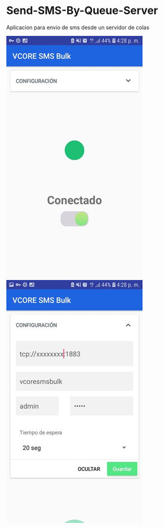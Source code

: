 # Send-SMS-By-Queue-Server
Aplicacion para envio de sms desde un servidor de colas

![alt text](https://raw.githubusercontent.com/Cerberus271/Send-SMS-By-Queue-Server/master/Screenshot_20190902-162838_VCORE%20SMS%20Bulk.jpg)    ![alt text](https://raw.githubusercontent.com/Cerberus271/Send-SMS-By-Queue-Server/master/Screenshot_20190902-162857_VCORE%20SMS%20Bulk.jpg)


